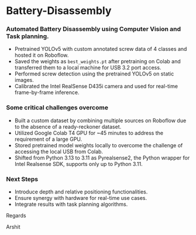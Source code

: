 # **Battery-Disassembly**

### **Automated Battery Disassembly using Computer Vision and Task planning.**
- Pretrained YOLOv5 with custom annotated screw data of 4 classes and hosted it on Roboflow.
- Saved the weights as `best_weights.pt` after pretraining on Colab and transferred them to a local machine for USB 3.2 port access.
- Performed screw detection using the pretrained YOLOv5 on static images.
- Calibrated the Intel RealSense D435i camera and used for real-time frame-by-frame inference.


### Some critical challenges overcome
- Built a custom dataset by combining multiple sources on Roboflow due to the absence of a ready-reckoner dataset.
- Utilized Google Colab T4 GPU for ~45 minutes to address the requirement of a large GPU.
- Stored pretrained model weights locally to overcome the challenge of accessing the local USB from Colab.
- Shifted from Python 3.13 to 3.11 as Pyrealsense2, the Python wrapper for Intel Realsense SDK, supports only up to Python 3.11.



### **Next Steps**

- Introduce depth and relative positioning functionalities.
- Ensure synergy with hardware for real-time use cases.
- Integrate results with task planning algorithms.





Regards

Arshit




